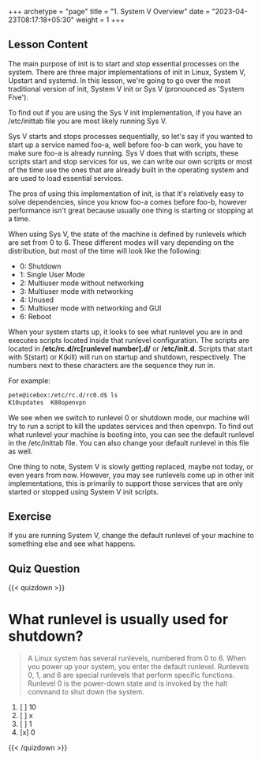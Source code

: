 +++
archetype = "page"
title = "1. System V Overview"
date = "2023-04-23T08:17:18+05:30"
weight = 1
+++

## Lesson Content

The main purpose of init is to start and stop essential processes on the system. There are three major implementations of init in Linux, System V, Upstart and systemd. In this lesson, we're going to go over the most traditional version of init, System V init or Sys V (pronounced as 'System Five'). 

To find out if you are using the Sys V init implementation, if you have an /etc/inittab file you are most likely running Sys V. 

Sys V starts and stops processes sequentially, so let's say if you wanted to start up a service named foo-a, well before foo-b can work, you have to make sure foo-a is already running. Sys V does that with scripts, these scripts start and stop services for us, we can write our own scripts or most of the time use the ones that are already built in the operating system and are used to load essential services. 

The pros of using this implementation of init, is that it's relatively easy to solve dependencies, since you know foo-a comes before foo-b, however performance isn't great because usually one thing is starting or stopping at a time. 

When using Sys V, the state of the machine is defined by runlevels which are set from 0 to 6. These different modes will vary depending on the distribution, but most of the time will look like the following: 

* 0: Shutdown
* 1: Single User Mode
* 2: Multiuser mode without networking
* 3: Multiuser mode with networking
* 4: Unused
* 5: Multiuser mode with networking and GUI
* 6: Reboot


When your system starts up, it looks to see what runlevel you are in and executes scripts located inside that runlevel configuration. The scripts are located in **/etc/rc.d/rc[runlevel number].d/** or **/etc/init.d**. Scripts that start with S(start) or K(kill) will run on startup and shutdown, respectively. The numbers next to these characters are the sequence they run in. 

For example:


```bash
pete@icebox:/etc/rc.d/rc0.d$ ls
K10updates  K80openvpn        
```


We see when we switch to runlevel 0 or shutdown mode, our machine will try to run a script to kill the updates services and then openvpn. To find out what runlevel your machine is booting into, you can see the default runlevel in the /etc/inittab file. You can also change your default runlevel in this file as well. 

One thing to note, System V is slowly getting replaced, maybe not today, or even years from now. However, you may see runlevels come up in other init implementations, this is primarily to support those services that are only started or stopped using System V init scripts. 

## Exercise

If you are running System V, change the default runlevel of your machine to something else and see what happens.

## Quiz Question

{{< quizdown >}}

# What runlevel is usually used for shutdown?

> A Linux system has several runlevels, numbered from 0 to 6. When you power up your system, you enter the default runlevel. Runlevels 0, 1, and 6 are special runlevels that perform specific functions. Runlevel 0 is the power-down state and is invoked by the halt command to shut down the system.

1. [ ] 10
2. [ ] x
3. [ ] 1
4. [x] 0

{{< /quizdown >}}
